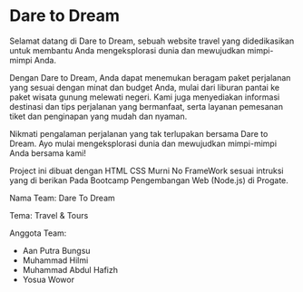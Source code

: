 # Dare to Dream
Selamat datang di Dare to Dream, sebuah website travel yang didedikasikan untuk membantu Anda mengeksplorasi dunia dan mewujudkan mimpi-mimpi Anda.

Dengan Dare to Dream, Anda dapat menemukan beragam paket perjalanan yang sesuai dengan minat dan budget Anda, mulai dari liburan pantai ke paket wisata gunung melewati negeri. Kami juga menyediakan informasi destinasi dan tips perjalanan yang bermanfaat, serta layanan pemesanan tiket dan penginapan yang mudah dan nyaman.

Nikmati pengalaman perjalanan yang tak terlupakan bersama Dare to Dream. Ayo mulai mengeksplorasi dunia dan mewujudkan mimpi-mimpi Anda bersama kami!



Project ini dibuat dengan HTML CSS Murni No FrameWork sesuai intruksi yang di berikan Pada Bootcamp Pengembangan Web (Node.js) di Progate.

Nama Team: Dare To Dream

Tema: Travel & Tours

Anggota Team:
- Aan Putra Bungsu
- Muhammad Hilmi
- Muhammad Abdul Hafizh
- Yosua Wowor

